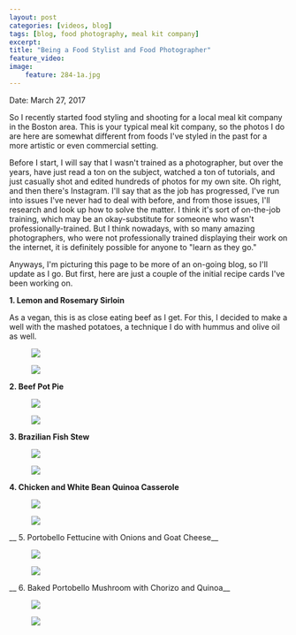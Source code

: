 ```yaml
---
layout: post
categories: [videos, blog]
tags: [blog, food photography, meal kit company]
excerpt: 
title: "Being a Food Stylist and Food Photographer"
feature_video: 
image:
    feature: 284-1a.jpg
---
```


Date: March 27, 2017

So I recently started food styling and shooting for a local meal kit company in the Boston area.  This is your typical meal kit company, so the photos I do are here are somewhat different from foods I've styled in the past for a more artistic or even commercial setting.

 Before I start, I will say that I wasn't trained as a photographer, but over the years, have just read a ton on the subject, watched a ton of tutorials, and just casually shot and edited hundreds of photos for my own site. Oh right, and then there's Instagram.  I'll say that as the job has progressed, I've run into issues I've never had to deal with before, and from those issues, I'll research and look up how to solve the matter.  I think it's sort of on-the-job training, which may be an okay-substitute for someone who wasn't professionally-trained.  But I think nowadays, with so many amazing photographers, who were not professionally trained displaying their work on the internet, it is definitely possible for anyone to "learn as they go."

Anyways, I'm picturing this page to be more of an on-going blog, so I'll update as I go.  But first, here are just a couple of the initial recipe cards I've been working on.

__1. Lemon and Rosemary Sirloin__

As a vegan, this is as close eating beef as I get.  For this, I decided to make a well with the mashed potatoes, a technique I do with hummus and olive oil as well.

<figure>
    <img src="/images/284-1.jpg">
</figure>


<figure>
    <img src="/images/284-2.jpg">
</figure>

__2. Beef Pot Pie__

<figure>
    <img src="/images/284-3.jpg">
</figure>


<figure>
    <img src="/images/284-4.jpg">
</figure>

__3. Brazilian Fish Stew__

<figure>
    <img src="/images/284-5.jpg">
</figure>

<figure>
    <img src="/images/284-6.jpg">
</figure>

__4. Chicken and White Bean Quinoa Casserole__

<figure>
    <img src="/images/284-7.jpg">
</figure>

<figure>
    <img src="/images/284-8.jpg">
</figure>

__ 5. Portobello Fettucine with Onions and Goat Cheese__

<figure>
    <img src="/images/284-9.jpg">
</figure>

<figure>
    <img src="/images/284-10.jpg">
</figure>

__ 6. Baked Portobello Mushroom with Chorizo and Quinoa__

<figure>
    <img src="/images/284-11.jpg">
</figure>

<figure>
    <img src="/images/284-12.jpg">
</figure>